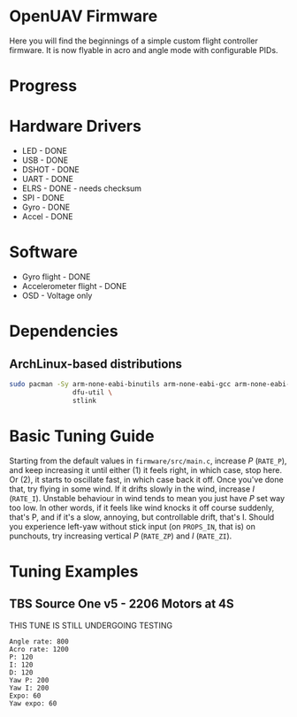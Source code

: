 # OpenUAV Firmware
Here you will find the beginnings of a simple custom flight controller
firmware. It is now flyable in acro and angle mode with configurable PIDs.

# Progress

# Hardware Drivers
* LED     - DONE
* USB     - DONE
* DSHOT   - DONE
* UART    - DONE
* ELRS    - DONE - needs checksum
* SPI     - DONE
* Gyro    - DONE
* Accel   - DONE

# Software
* Gyro flight          - DONE
* Accelerometer flight - DONE
* OSD                  - Voltage only

# Dependencies

## ArchLinux-based distributions

```sh
sudo pacman -Sy arm-none-eabi-binutils arm-none-eabi-gcc arm-none-eabi-newlib \
                dfu-util \
                stlink
```

# Basic Tuning Guide

Starting from the default values in `firmware/src/main.c`, increase _P_ (`RATE_P`), and keep increasing it until either (1) it feels right, in which case, stop here. Or (2), it starts to oscillate fast, in which case back it off. Once you've done that, try flying in some wind. If it drifts slowly in the wind, increase _I_ (`RATE_I`). Unstable behaviour in wind tends to mean you just have _P_ set way too low. In other words, if it feels like wind knocks it off course suddenly, that's P, and if it's a slow, annoying, but controllable drift, that's I. Should you experience left-yaw without stick input (on `PROPS_IN`, that is) on punchouts, try increasing vertical _P_ (`RATE_ZP`) and _I_ (`RATE_ZI`).

# Tuning Examples

## TBS Source One v5 - 2206 Motors at 4S

THIS TUNE IS STILL UNDERGOING TESTING
```
Angle rate: 800
Acro rate: 1200
P: 120
I: 120
D: 120
Yaw P: 200
Yaw I: 200
Expo: 60
Yaw expo: 60
```
